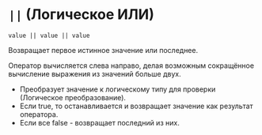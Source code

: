# `||` (Логическое ИЛИ)

`value || value || value`

Возвращает первое истинное значение или последнее.

Оператор вычисляется слева направо, делая возможным сокращённое вычисление выражения из значений больше двух.

- Преобразует значение к логическому типу для проверки (Логическое преобразование).
- Если true, то останавливается и возвращает значение как результат оператора.
- Если все false - возвращает последний из них.
